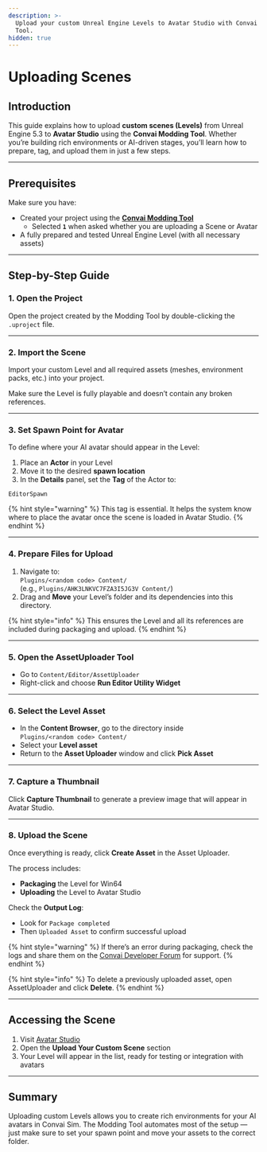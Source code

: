 ```yaml
---
description: >-
  Upload your custom Unreal Engine Levels to Avatar Studio with Convai Modding
  Tool.
hidden: true
---
```


# Uploading Scenes

## Introduction

This guide explains how to upload **custom scenes (Levels)** from Unreal Engine 5.3 to **Avatar Studio** using the **Convai Modding Tool**. Whether you’re building rich environments or AI-driven stages, you’ll learn how to prepare, tag, and upload them in just a few steps.

***

## Prerequisites

Make sure you have:

* Created your project using the [**Convai Modding Tool**](../../../../asset-uploader/)
  * Selected **`1`** when asked whether you are uploading a Scene or Avatar
* A fully prepared and tested Unreal Engine Level (with all necessary assets)

***

## Step-by-Step Guide

### 1. Open the Project

Open the project created by the Modding Tool by double-clicking the `.uproject` file.

***

### 2. Import the Scene

Import your custom Level and all required assets (meshes, environment packs, etc.) into your project.

Make sure the Level is fully playable and doesn’t contain any broken references.

***

### 3. Set Spawn Point for Avatar

To define where your AI avatar should appear in the Level:

1. Place an **Actor** in your Level
2. Move it to the desired **spawn location**
3. In the **Details** panel, set the **Tag** of the Actor to:

```
EditorSpawn
```

{% hint style="warning" %}
This tag is essential. It helps the system know where to place the avatar once the scene is loaded in Avatar Studio.
{% endhint %}

***

### 4. Prepare Files for Upload

1. Navigate to:\
   `Plugins/<random code> Content/`\
   (e.g., `Plugins/AHK3LNKVC7FZA3I5JG3V Content/`)
2. Drag and **Move** your Level’s folder and its dependencies into this directory.

{% hint style="info" %}
This ensures the Level and all its references are included during packaging and upload.
{% endhint %}

***

### 5. Open the AssetUploader Tool

* Go to `Content/Editor/AssetUploader`
* Right-click and choose **Run Editor Utility Widget**

***

### 6. Select the Level Asset

* In the **Content Browser**, go to the directory inside\
  `Plugins/<random code> Content/`
* Select your **Level asset**
* Return to the **Asset Uploader** window and click **Pick Asset**

***

### 7. Capture a Thumbnail

Click **Capture Thumbnail** to generate a preview image that will appear in Avatar Studio.

***

### 8. Upload the Scene

Once everything is ready, click **Create Asset** in the Asset Uploader.

The process includes:

* **Packaging** the Level for Win64
* **Uploading** the Level to Avatar Studio

Check the **Output Log**:

* Look for `Package completed`
* Then `Uploaded Asset` to confirm successful upload

{% hint style="warning" %}
If there’s an error during packaging, check the logs and share them on the [Convai Developer Forum](https://forum.convai.com/) for support.
{% endhint %}

{% hint style="info" %}
To delete a previously uploaded asset, open AssetUploader and click **Delete**.
{% endhint %}

***

## Accessing the Scene

1. Visit [Avatar Studio](https://convai.com/)
2. Open the **Upload Your Custom Scene** section
3. Your Level will appear in the list, ready for testing or integration with avatars

***

## Summary

Uploading custom Levels allows you to create rich environments for your AI avatars in Convai Sim. The Modding Tool automates most of the setup — just make sure to set your spawn point and move your assets to the correct folder.
